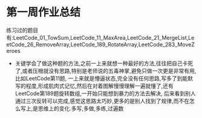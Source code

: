 # 第一周作业总结
练习过的题目有:LeetCode_01_TowSum,LeetCode_11_MaxArea,LeetCode_21_MergeList,LeetCode_26_RemoveArray,LeetCode_189_RotateArray,LeetCode_283_MoveZeroes
+ 关键学会了做这种题的方法,之前一上来就想一种最好的方法,往往把自己卡死了,或者压根就没有思路,特别是老师说的五毒神掌,避免只做一次更是非常有用,比如LeetCode第11题,
一上来就是懵逼状态,完全没有任何思路,写多了到能默写的程度,形成肌肉式记忆,然后在对着图解慢慢理解一遍就懂了,还有LeetCode第189题旋转数组,一开始只能想到暴力的方法去解决,
后来看到别人通过三次反转可以完成,感觉这思路太巧妙,更多的是别人找到了规律,而不在怎么写上,是思维上的变化.多写,多做,多练,过遍数
